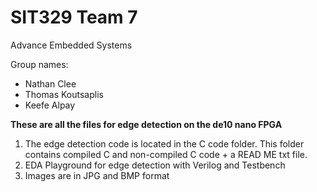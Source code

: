 # SIT329 Team 7
Advance Embedded Systems

Group names:
- Nathan Clee
- Thomas Koutsaplis
- Keefe Alpay

**These are all the files for edge detection on the de10 nano FPGA**

1. The edge detection code is located in the C code folder. This folder contains compiled C and non-compiled C code + a READ ME txt file.
1. EDA Playground for edge detection with Verilog and Testbench
1. Images are in JPG and BMP format
